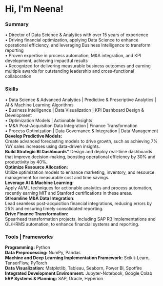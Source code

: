 <h1>Hi, I'm Neena!</h1>

### Summary<br>
• Director of Data Science & Analytics with over 15 years of experience<br>
• Driving financial optimization, applying Data Science to enhance operational efficiency, and leveraging Business Intelligence to transform reporting<br>
• Proven expertise in process automation, M&A integration, and KPI development, achieving impactful results<br>
• Recognized for delivering measurable business outcomes and earning multiple  awards for outstanding leadership and cross-functional collaboration<br>

### Skills<br>
•	Data Science & Advanced Analytics  |   Predictive & Prescriptive Analytics  |  AI & Machine Learning Algorithms<br>
•	Business Intelligence  |  Data Visualization  |  KPI Dashboard Design & Development<br>
•	Optimization Models |  Actionable Insights<br>
•	M&A Post-Acquisition Data Integration  |  Finance Transformation<br>
•	Process Optimization  |  Data Governance & Integration  |  Data Management<br>
**Develop Predictive Models:**<br>
Create advanced forecasting models to drive growth, such as achieving 7% YoY sales increases using data-driven insights.<br>
**Build Strategic BI Dashboards"**
Design and deploy real-time dashboards that improve decision-making, boosting operational efficiency by 30% and productivity by 40%.<br>
**Optimize Resource Allocation:**<br>
Utilize optimization models to enhance marketing, inventory, and resource management for measurable cost and time savings.<br>
**Leverage AI & Machine Learning:**<br>
Apply AI/ML techniques for actionable analytics and process automation, recently earning MIT and Stanford certifications in these areas.<br>
**Streamline M&A Data Integration:**<br>
Lead seamless post-acquisition financial integrations, reducing errors by 25% and ensuring timely consolidated reporting.<br>
**Drive Finance Transformation:**<br>
Spearhead transformation projects, including SAP R3 implementations and GL/HRMS automation, to enhance financial systems and reporting.<br>
### Tools | Frameworks<br>
**Programming:** Python<br>
**Data Preprocessing:** NumPy, Pandas<br>
**Machine and Deep Learning Implementation Framework:** Scikit-Learn, TensorFlow, PyTorch<br>
**Data Visualization:** Matplotlib, Tableau, Seaborn, Power BI, Spotfire<br>
**Integrated Development Environment:** Jupyter-Notebook, Google Colab<br>
**ERP Systems & Planning:** SAP, Oracle, Hyperion
